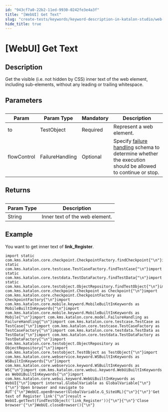 ```yaml
---
id: "943cf7a0-22b2-11ed-9930-0242fe3e4a3f"
title: "[WebUI] Get Text"
slug: "create-tests/keywords/keyword-description-in-katalon-studio/web-ui-keywords/webui-get-text"
hide_title: true
---
```


# <a id="id_0" class="anchor_top_offset"/><a id="ariaid-title1" class="anchor_top_offset"/>[WebUI] Get Text


## <a id="id_0__id_1" class="anchor_top_offset"/>Description  

              
<p xmlns="http://www.w3.org/1999/xhtml" className="p">Get the visible (i.e. not hidden by CSS) inner text of the web   element, including sub-elements, without any leading or trailing   whitespace.</p> 
      

## <a id="id_0__id_2" class="anchor_top_offset"/>Parameters  

              
<table xmlns="http://www.w3.org/1999/xhtml" className="table anchor_top_offset" id="id_0__90b8c1e2-223d-45de-a98d-ac260fd781cc"><caption /><thead className="thead"><tr className><th className="entry anchor_top_offset" id="id_0__90b8c1e2-223d-45de-a98d-ac260fd781cc__entry__1">Param</th><th className="entry anchor_top_offset" id="id_0__90b8c1e2-223d-45de-a98d-ac260fd781cc__entry__2">Param Type</th><th className="entry anchor_top_offset" id="id_0__90b8c1e2-223d-45de-a98d-ac260fd781cc__entry__3">Mandatory</th><th className="entry anchor_top_offset" id="id_0__90b8c1e2-223d-45de-a98d-ac260fd781cc__entry__4">Description</th></tr></thead><tbody className="tbody"><tr className><td className="entry" headers="id_0__90b8c1e2-223d-45de-a98d-ac260fd781cc__entry__1 id_0__90b8c1e2-223d-45de-a98d-ac260fd781cc__entry__2 id_0__90b8c1e2-223d-45de-a98d-ac260fd781cc__entry__3 id_0__90b8c1e2-223d-45de-a98d-ac260fd781cc__entry__4 ">to</td><td className="entry" headers="id_0__90b8c1e2-223d-45de-a98d-ac260fd781cc__entry__1 id_0__90b8c1e2-223d-45de-a98d-ac260fd781cc__entry__2 id_0__90b8c1e2-223d-45de-a98d-ac260fd781cc__entry__3 id_0__90b8c1e2-223d-45de-a98d-ac260fd781cc__entry__4 ">TestObject</td><td className="entry" headers="id_0__90b8c1e2-223d-45de-a98d-ac260fd781cc__entry__1 id_0__90b8c1e2-223d-45de-a98d-ac260fd781cc__entry__2 id_0__90b8c1e2-223d-45de-a98d-ac260fd781cc__entry__3 id_0__90b8c1e2-223d-45de-a98d-ac260fd781cc__entry__4 ">Required</td><td className="entry" headers="id_0__90b8c1e2-223d-45de-a98d-ac260fd781cc__entry__1 id_0__90b8c1e2-223d-45de-a98d-ac260fd781cc__entry__2 id_0__90b8c1e2-223d-45de-a98d-ac260fd781cc__entry__3 id_0__90b8c1e2-223d-45de-a98d-ac260fd781cc__entry__4 ">Represent a web element.</td></tr><tr className><td className="entry" headers="id_0__90b8c1e2-223d-45de-a98d-ac260fd781cc__entry__1 id_0__90b8c1e2-223d-45de-a98d-ac260fd781cc__entry__2 id_0__90b8c1e2-223d-45de-a98d-ac260fd781cc__entry__3 id_0__90b8c1e2-223d-45de-a98d-ac260fd781cc__entry__4 ">flowControl</td><td className="entry" headers="id_0__90b8c1e2-223d-45de-a98d-ac260fd781cc__entry__1 id_0__90b8c1e2-223d-45de-a98d-ac260fd781cc__entry__2 id_0__90b8c1e2-223d-45de-a98d-ac260fd781cc__entry__3 id_0__90b8c1e2-223d-45de-a98d-ac260fd781cc__entry__4 ">FailureHandling</td><td className="entry" headers="id_0__90b8c1e2-223d-45de-a98d-ac260fd781cc__entry__1 id_0__90b8c1e2-223d-45de-a98d-ac260fd781cc__entry__2 id_0__90b8c1e2-223d-45de-a98d-ac260fd781cc__entry__3 id_0__90b8c1e2-223d-45de-a98d-ac260fd781cc__entry__4 ">Optional</td><td className="entry" headers="id_0__90b8c1e2-223d-45de-a98d-ac260fd781cc__entry__1 id_0__90b8c1e2-223d-45de-a98d-ac260fd781cc__entry__2 id_0__90b8c1e2-223d-45de-a98d-ac260fd781cc__entry__3 id_0__90b8c1e2-223d-45de-a98d-ac260fd781cc__entry__4 ">Specify <a className="xref" href="/maintain/configure-failure-handling-settings-in-katalon-studio">failure handling</a> schema to         determine whether the execution should be allowed to continue or         stop.</td></tr></tbody></table> 
      

## <a id="id_0__id_3" class="anchor_top_offset"/>Returns

              
<table xmlns="http://www.w3.org/1999/xhtml" className="table anchor_top_offset" id="id_0__53caa801-e607-4189-a917-8a581d28f26d"><caption /><thead className="thead"><tr className><th className="entry anchor_top_offset" id="id_0__53caa801-e607-4189-a917-8a581d28f26d__entry__1">Param Type</th><th className="entry anchor_top_offset" id="id_0__53caa801-e607-4189-a917-8a581d28f26d__entry__2">Description</th></tr></thead><tbody className="tbody"><tr className><td className="entry" headers="id_0__53caa801-e607-4189-a917-8a581d28f26d__entry__1 id_0__53caa801-e607-4189-a917-8a581d28f26d__entry__2 ">String</td><td className="entry" headers="id_0__53caa801-e607-4189-a917-8a581d28f26d__entry__1 id_0__53caa801-e607-4189-a917-8a581d28f26d__entry__2 ">Inner text of the web element.</td></tr></tbody></table> 
      

## <a id="id_0__id_4" class="anchor_top_offset"/>Example  

              
<p xmlns="http://www.w3.org/1999/xhtml" className="p">You want to get inner text of   <strong className="ph b">link_Register</strong>.</p> 
              
<pre xmlns="http://www.w3.org/1999/xhtml" className="pre codeblock"><code>import static com.kms.katalon.core.checkpoint.CheckpointFactory.findCheckpoint{"\n"}import static com.kms.katalon.core.testcase.TestCaseFactory.findTestCase{"\n"}import static com.kms.katalon.core.testdata.TestDataFactory.findTestData{"\n"}import static com.kms.katalon.core.testobject.ObjectRepository.findTestObject{"\n"}import com.kms.katalon.core.checkpoint.Checkpoint as Checkpoint{"\n"}import com.kms.katalon.core.checkpoint.CheckpointFactory as CheckpointFactory{"\n"}import com.kms.katalon.core.mobile.keyword.MobileBuiltInKeywords as MobileBuiltInKeywords{"\n"}import com.kms.katalon.core.mobile.keyword.MobileBuiltInKeywords as Mobile{"\n"}import com.kms.katalon.core.model.FailureHandling as FailureHandling{"\n"}import com.kms.katalon.core.testcase.TestCase as TestCase{"\n"}import com.kms.katalon.core.testcase.TestCaseFactory as TestCaseFactory{"\n"}import com.kms.katalon.core.testdata.TestData as TestData{"\n"}import com.kms.katalon.core.testdata.TestDataFactory as TestDataFactory{"\n"}import com.kms.katalon.core.testobject.ObjectRepository as ObjectRepository{"\n"}import com.kms.katalon.core.testobject.TestObject as TestObject{"\n"}import com.kms.katalon.core.webservice.keyword.WSBuiltInKeywords as WSBuiltInKeywords{"\n"}import com.kms.katalon.core.webservice.keyword.WSBuiltInKeywords as WS{"\n"}import com.kms.katalon.core.webui.keyword.WebUiBuiltInKeywords as WebUiBuiltInKeywords{"\n"}import com.kms.katalon.core.webui.keyword.WebUiBuiltInKeywords as WebUI{"\n"}import internal.GlobalVariable as GlobalVariable{"\n"}{"\n"}'Open browser and navigate to AUT'{"\n"}WebUI.openBrowser(GlobalVariable.G_SiteURL){"\n"}{"\n"}'Get text of Register link'{"\n"}result = WebUI.getText(findTestObject('link_Register')){"\n"}{"\n"}'Close browser'{"\n"}WebUI.closeBrowser(){"\n"}</code></pre> 
            
